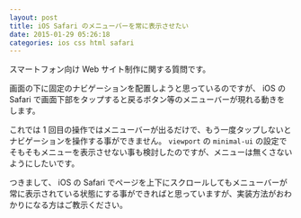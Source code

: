 ```yaml
---
layout: post
title: iOS Safari のメニューバーを常に表示させたい
date: 2015-01-29 05:26:18
categories: ios css html safari
---
```

<p>スマートフォン向け Web サイト制作に関する質問です。</p>

<p>画面の下に固定のナビゲーションを配置しようと思っているのですが、 iOS の Safari で画面下部をタップすると戻るボタン等のメニューバーが現れる動きをします。</p>

<p>これでは 1 回目の操作ではメニューバーが出るだけで、もう一度タップしないとナビゲーションを操作する事ができません。 <code>viewport</code> の <code>minimal-ui</code> の設定でそもそもメニューを表示させない事も検討したのですが、メニューは無くさないようにしたいです。</p>

<p>つきまして、 iOS の Safari でページを上下にスクロールしてもメニューバーが常に表示されている状態にする事ができればと思っていますが、実装方法がおわかりになる方はご教示ください。</p>

